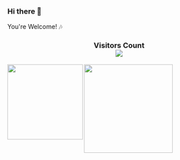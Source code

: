 ### Hi there 👋
You're Welcome! :notes:

<div>
  <h3 align="center"> 
    Visitors Count<br>
    <img align="center" src="https://profile-counter.glitch.me/locusbeing/count.svg" />
  </h3>
</div>

<a href="http://wwj.icu">
  <img align="left" height=170px src="https://github-readme-stats.vercel.app/api?username=locusbeing&show_icons=true&count_private=true" />
</a>
<a href="http://wwj.icu">
  <img align="left" height=200px src="https://github-readme-stats.vercel.app/api/top-langs/?username=locusbeing&layout=compact" />
</a>
